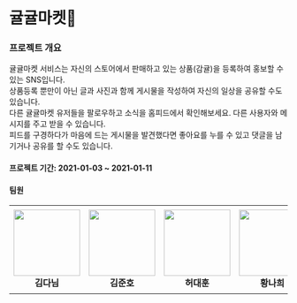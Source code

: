 # 귤귤마켓🍊

### 프로젝트 개요

귤귤마켓 서비스는 자신의 스토어에서 판매하고 있는 상품(감귤)을 등록하여 홍보할 수 있는 SNS입니다.<br>
상품등록 뿐만이 아닌 글과 사진과 함께 게시물을 작성하여 자신의 일상을 공유할 수도 있습니다.<br>
다른 귤귤마켓 유저들을 팔로우하고 소식을 홈피드에서 확인해보세요. 다른 사용자와 메시지를 주고 받을 수 있습니다.<br>
피드를 구경하다가 마음에 드는 게시물을 발견했다면 좋아요를 누를 수 있고 댓글을 남기거나 공유를 할 수도 있습니다.
#### 프로젝트 기간: 2021-01-03 ~ 2021-01-11
#### 팀원 
<table>
    <tr height="160px">
        <td align="center" width="150px">
            <a href="https://github.com/dahhnym"><img height="120px" width="120px" src="https://github.com/dahhnym.png"/></a>
            <br />
            <strong>김다님</strong>
        </td>
        <td align="center" width="150px">
            <a href="https://github.com/junho0956"><img height="120px" width="120px" src="https://github.com/junho0956.png"/></a>
            <br />
            <strong>김준호</strong>
        </td>
        <td align="center" width="150px">
            <a href="https://github.com/BigHuni"><img height="120px" width="120px" src="https://github.com/BigHuni.png"/></a>
            <br />
            <strong>허대훈</strong>
        </td>
        <td align="center" width="150px">
            <a href="https://github.com/skgml0"><img height="120px" width="120px" src="https://github.com/skgml0.png"/></a>
            <br />
            <strong>황나희</strong>
        </td>
    </tr>
</table>
